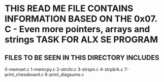 # THIS READ ME FILE CONTAINS INFORMATION BASED ON THE 0x07. C - Even more pointers, arrays and strings TASK FOR ALX SE PROGRAM

## FILES TO BE SEEN IN THIS DIRECTORY INCLUDES

   0-memset.c
   1-memcpy.c
   2-strchr.c
   3-strspn.c
   4-strpbrk.c
   7-print_chessboard.c
   8-print_diagsums.c
